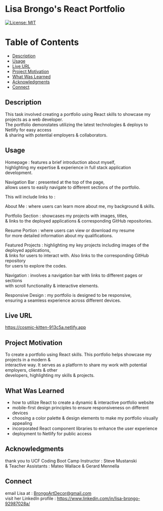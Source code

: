  # Lisa Brongo's React Portfolio

[![License: MIT](https://img.shields.io/badge/License-MIT-yellow.svg)](https://opensource.org/licenses/MIT)
  
# Table of Contents

  * [Description](#description)
  * [Usage](#usage)
  * [Live URL](#live-url)
  * [Project Motivation](#project-motivation)
  * [What Was Learned](#what-was-learned)
  * [Acknowledgments](#acknowledgments)
  * [Connect](#connect)
  
## Description

 This task involved creating a portfolio using React skills to showcase my projects as a web developer. <br>
 The portfolio demonstates utilizing the latest technologies & deploys to Netlify for easy access <br>
 & sharing with potential employers & collaborators.
 
## Usage 

Homepage : features a brief introduction about myself,<br>
highlighting my expertise & experience in full stack application development.

Navigation Bar : presented at the top of the page, <br>
allows users to easily navigate to different sections of the portfolio. 
    
This will include links to :

About Me : where users can learn more about me, my background & skills.

Portfolio Section : showcases my projects with images, titles, <br>
& links to the deployed applications & corresponding GitHub repositories.

Resume Portion : where users can view or download my resume <br>
for more detailed information about my qualifications.

Featured Projects : highlighting my key projects including images of the deployed applications, <br>
& links for users to interact with. Also links to the corresponding GitHub repository <br>
for users to explore the codes.

Navigation : involves a navigation bar with links to different pages or sections <br>
with scroll functionality & interactive elements.

Responsive Design : my portfolio is designed to be responsive, <br>
ensuring a seamless experience across different devices.

## Live URL 

https://cosmic-kitten-913c5a.netlify.app

## Project Motivation

To create a portfolio using React skills. This portfolio helps showcase my projects in a modern & <br>
interactive way. It serves as a platform to share my work with potential employers, clients & other <br> 
developers, highlighting my skills & projects.

## What Was Learned

- how to utilize React to create a dynamic & interactive portfolio website 
- mobile-first design principles to ensure responsiveness on different devices 
- choosing a color palette & design elements to make my portfolio visually appealing 
- incorporated React component libraries to enhance the user experience 
- deployment to Netlify for public access 

## Acknowledgments

thank you to UCF Coding Boot Camp Instructor : Steve Mustanski <br>
& Teacher Assistants : Mateo Wallace & Gerard Mennella <br>

## Connect

email Lisa at : BrongoArtDecor@gmail.com <br>
visit her LinkedIn profile : https://www.linkedin.com/in/lisa-brongo-92987028a/
